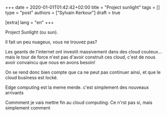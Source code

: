 +++
date = 2020-01-01T01:42:42+02:00
title = "Project sunlight"
tags = []
type = "post"
authors = ["Sylvain Kerkour"]
draft = true

[extra]
lang = "en"
+++

Project Sunlight (ou sun).

Il fait un peu nuageux, vous ne trouvez pas?

Les geants de l'internet ont investit massivement dans des cloud couteux...
mais le tour de force n'est pas d'avoir construit ces cloud, c'est de nous avoir convaincu que nous en
avons besoin!

On se rend donc bien compte que ca ne peut pas continuer ainsi, et que le cloud business est locké.

Edge computing est la meme merde. c'est simplement des nouveaux arrivants

Commment je vais mettre fin au cloud computing:
Ce n'rst pas si, mais simplement comment
